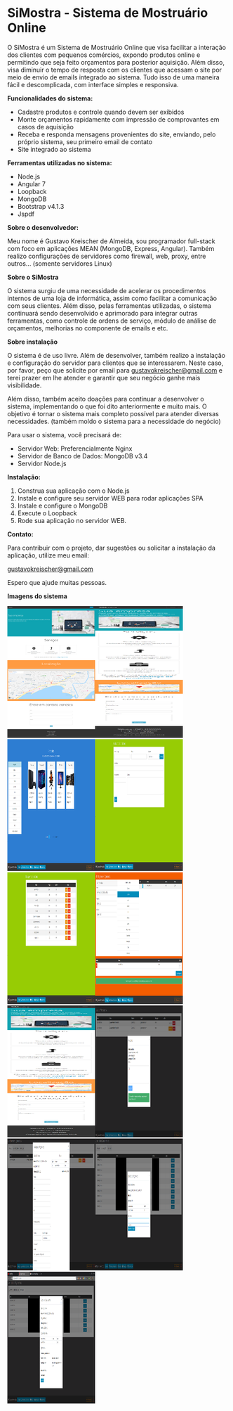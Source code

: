 # SiMostra - Sistema de Mostruário Online
O SiMostra é um Sistema de Mostruário Online que visa facilitar a interação dos clientes com pequenos comércios, expondo produtos online e permitindo
que seja feito orçamentos para posterior aquisição. Além disso, visa diminuir o tempo de resposta com os clientes que acessam o site por meio de envio de emails
integrado ao sistema. Tudo isso de uma maneira fácil e descomplicada, com interface simples e responsiva.

<b>Funcionalidades do sistema:</b>

<ul>
	<li>Cadastre produtos e controle quando devem ser exibidos</li>
	<li>Monte orçamentos rapidamente com impressão de comprovantes em casos de aquisição</li>
	<li>Receba e responda mensagens provenientes do site, enviando, pelo próprio sistema, seu primeiro email de contato</li>
	<li>Site integrado ao sistema</li>
</ul>

<b>Ferramentas utilizadas no sistema:</b>

<ul>
	<li>Node.js</li>
	<li>Angular 7</li>
	<li>Loopback</li>
	<li>MongoDB</li>
	<li>Bootstrap v4.1.3</li>
	<li>Jspdf</li>
</ul>

<b>Sobre o desenvolvedor:</b>

Meu nome é Gustavo Kreischer de Almeida, sou programador full-stack com foco em aplicações MEAN (MongoDB, Express, Angular). Também realizo configurações de servidores
como firewall, web, proxy, entre outros... (somente servidores Linux)

<b>Sobre o SiMostra</b>

O sistema surgiu de uma necessidade de acelerar os procedimentos internos de uma loja de informática, assim como facilitar a comunicação com seus clientes. Além disso,
pelas ferramentas utilizadas, o sistema continuará sendo desenvolvido e aprimorado para integrar outras ferramentas, como controle de ordens de serviço, módulo de análise
de orçamentos, melhorias no componente de emails e etc.

<b>Sobre instalação</b>

O sistema é de uso livre. 
Além de desenvolver, também realizo a instalação e configuração do servidor para clientes que se interessarem. Neste caso, por favor,
peço que solicite por email para <a href="mailto:gustavokreischer@gmail.com">gustavokreischer@gmail.com</a> e terei prazer em lhe atender e garantir que seu negócio ganhe mais visibilidade.

Além disso, também aceito doações para continuar a desenvolver o sistema, implementando o que foi dito anteriormente e muito mais. O objetivo é tornar o sistema
mais completo possível para atender diversas necessidades. (também moldo o sistema para a necessidade do negócio)

Para usar o sistema, você precisará de:

<ul>
	<li>Servidor Web: Preferencialmente Nginx</li>
	<li>Servidor de Banco de Dados: MongoDB v3.4</li>
	<li>Servidor Node.js</li>
</ul>

<b>Instalação:</b>

<ol>
	<li>Construa sua aplicação com o Node.js</li>
	<li>Instale e configure seu servidor WEB para rodar aplicações SPA</li>
	<li>Instale e configure o MongoDB</li>
	<li>Execute o Loopback</li>
	<li>Rode sua aplicação no servidor WEB.</li>
</ol>

<b>Contato:</b>

Para contribuir com o projeto, dar sugestões ou solicitar a instalação da aplicação, utilize meu email:

<a href="mailto:gustavokreischer@gmail.com">gustavokreischer@gmail.com</a>

Espero que ajude muitas pessoas.

<b>Imagens do sistema</b>

<img src="https://github.com/Gkreischer/SiMostra/blob/master/imagens_github/paginaInicial.png?raw=true" width="200" height="300"><img src="https://github.com/Gkreischer/SiMostra/blob/master/imagens_github/paginaInicialMobile.png?raw=true" width="200" height="300"><img src="https://github.com/Gkreischer/SiMostra/blob/master/imagens_github/catalogo.png?raw=true" width="200" height="300"><img src="https://github.com/Gkreischer/SiMostra/blob/master/imagens_github/cadastroProdutos.png?raw=true" width="200" height="300"><img src="https://github.com/Gkreischer/SiMostra/blob/master/imagens_github/listagemProdutos.png?raw=true" width="200" height="300"><img src="https://github.com/Gkreischer/SiMostra/blob/master/imagens_github/montagemOrcamentos.png?raw=true" width="200" height="300"><img src="https://github.com/Gkreischer/SiMostra/blob/master/imagens_github/paginaInicialMobile.png?raw=true" width="200" height="300"><img src="https://github.com/Gkreischer/SiMostra/blob/master/imagens_github/controleContato.png?raw=true" width="200" height="300"><img src="https://github.com/Gkreischer/SiMostra/blob/master/imagens_github/controleOrcamentosInicial.png?raw=true" width="200" height="300"><img src="https://github.com/Gkreischer/SiMostra/blob/master/imagens_github/controleOrcamentosEmAndamento.png?raw=true" width="200" height="300"><img src="https://github.com/Gkreischer/SiMostra/blob/master/imagens_github/controleOrcamentosFinalizado.png?raw=true" width="200" height="300">






